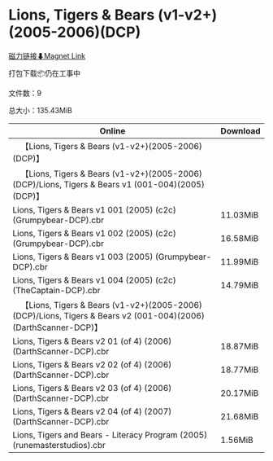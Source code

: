 # Lions, Tigers & Bears (v1-v2+)(2005-2006)(DCP)

[磁力链接⬇Magnet Link](magnet:?xt=urn:btih:bbff2b181ca1eb310280234fed7efd2f87e8be64&dn=Lions%2C%20Tigers%20%26%20Bears%20%28v1-v2%2B%29%282005-2006%29%28DCP%29)

打包下载📦仍在工事中

文件数：9

总大小：135.43MiB

Online | Download
--- | ---
&emsp;【Lions, Tigers & Bears (v1-v2+)(2005-2006)(DCP)】 | 
&emsp;【Lions, Tigers & Bears (v1-v2+)(2005-2006)(DCP)/Lions, Tigers & Bears v1 (001-004)(2005)(DCP)】 | 
Lions, Tigers & Bears v1 001 (2005) (c2c) (Grumpybear-DCP).cbr | 11.03MiB
Lions, Tigers & Bears v1 002 (2005) (c2c) (Grumpybear-DCP).cbr | 16.58MiB
Lions, Tigers & Bears v1 003 (2005) (Grumpybear-DCP).cbr | 11.99MiB
Lions, Tigers & Bears v1 004 (2005) (c2c) (TheCaptain-DCP).cbr | 14.79MiB
&emsp;【Lions, Tigers & Bears (v1-v2+)(2005-2006)(DCP)/Lions, Tigers & Bears v2 (001-004)(2006)(DarthScanner-DCP)】 | 
Lions, Tigers & Bears v2 01 (of 4) (2006) (DarthScanner-DCP).cbr | 18.87MiB
Lions, Tigers & Bears v2 02 (of 4) (2006) (DarthScanner-DCP).cbr | 18.77MiB
Lions, Tigers & Bears v2 03 (of 4) (2006) (DarthScanner-DCP).cbr | 20.17MiB
Lions, Tigers & Bears v2 04 (of 4) (2007) (DarthScanner-DCP).cbr | 21.68MiB
Lions, Tigers and Bears - Literacy Program (2005) (runemasterstudios).cbr | 1.56MiB